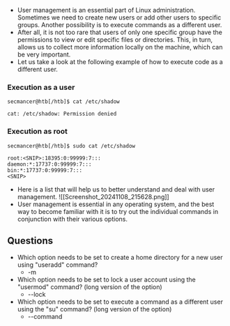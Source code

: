- User management is an essential part of Linux administration. Sometimes we need to create new users or add other users to specific groups. Another possibility is to execute commands as a different user. 
- After all, it is not too rare that users of only one specific group have the permissions to view or edit specific files or directories. This, in turn, allows us to collect more information locally on the machine, which can be very important. 
- Let us take a look at the following example of how to execute code as a different user.

### Execution as a user
```shell-session
secmancer@htb[/htb]$ cat /etc/shadow

cat: /etc/shadow: Permission denied
```

### Execution as root
```shell-session
secmancer@htb[/htb]$ sudo cat /etc/shadow

root:<SNIP>:18395:0:99999:7:::
daemon:*:17737:0:99999:7:::
bin:*:17737:0:99999:7:::
<SNIP>
```
- Here is a list that will help us to better understand and deal with user management.
![[Screenshot_20241108_215628.png]]
- User management is essential in any operating system, and the best way to become familiar with it is to try out the individual commands in conjunction with their various options.

## Questions
- Which option needs to be set to create a home directory for a new user using "useradd" command?
	- -m
- Which option needs to be set to lock a user account using the "usermod" command? (long version of the option)
	- --lock
- Which option needs to be set to execute a command as a different user using the "su" command? (long version of the option)
	- --command